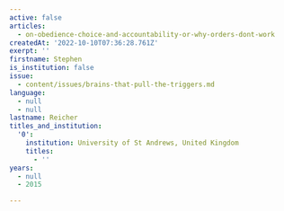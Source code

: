 ```yaml
---
active: false
articles:
  - on-obedience-choice-and-accountability-or-why-orders-dont-work
createdAt: '2022-10-10T07:36:28.761Z'
exerpt: ''
firstname: Stephen
is_institution: false
issue:
  - content/issues/brains-that-pull-the-triggers.md
language:
  - null
  - null
lastname: Reicher
titles_and_institution:
  '0':
    institution: University of St Andrews, United Kingdom
    titles:
      - ''
years:
  - null
  - 2015

---
```

